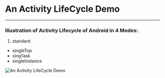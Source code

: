 # An Activity LifeCycle Demo
---
### Illustration of Activity Lifecycle of Android in 4 Modes:

 1. standard
 - singleTop
 - singTask
 - singleInstance
 
![An Activity LifeCycle Demo](https://github.com/sennhviwang/Android-Learn-Journey/blob/master/AndroidLifeCycleDemo/capture.PNG)